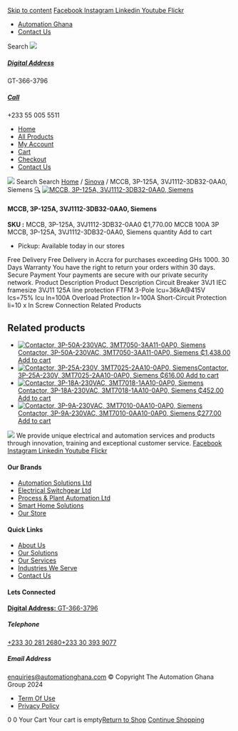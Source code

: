 [Skip to content](https://store.automationghana.com/product/mccb-3p-125a-3vj1112-3db32-0aa0-siemens/#content)
[ Facebook ](https://www.facebook.com/automationgh/) [ Instagram ](https://www.instagram.com/automationgh/) [ Linkedin ](https://www.linkedin.com/company/the-automation-ghana-limited/) [ Youtube ](https://www.youtube.com/channel/UCurrRDUSm5oIW39VXjn1u0w) [ Flickr ](https://www.flickr.com/photos/181794037@N07/)
  * [ Automation Ghana ](https://automationghana.com)
  * [ Contact Us ](https://store.automationghana.com/contact/)


Search
[ ![](https://store.automationghana.com/wp-content/uploads/2024/04/Website-TAGG-Logo-BLUE.png) ](https://store.automationghana.com/)
[ ](https://maps.app.goo.gl/m4xeaagWCNbLk4jM6)
#####  [ Digital Address ](https://maps.app.goo.gl/m4xeaagWCNbLk4jM6)
GT-366-3796 
[ ](tel:+233550055511)
#####  [ Call ](tel:+233550055511)
+233 55 005 5511 
  * [Home](https://store.automationghana.com/)
  * [All Products](https://store.automationghana.com/shop/)
  * [My Account](https://store.automationghana.com/my-account/)
  * [Cart](https://store.automationghana.com/cart/)
  * [Checkout](https://store.automationghana.com/checkout/)
  * [Contact Us](https://store.automationghana.com/contact/)


[![](https://store.automationghana.com/wp-content/uploads/2024/04/AutomationGhana_logo_white.png)](https://store.automationghana.com)
Search
Search
[Home](https://store.automationghana.com) / [Sinova](https://store.automationghana.com/product-category/sinova-siemens/) / MCCB, 3P-125A, 3VJ1112-3DB32-0AA0, Siemens
[🔍](https://store.automationghana.com/product/mccb-3p-125a-3vj1112-3db32-0aa0-siemens/)
[![MCCB, 3P-125A, 3VJ1112-3DB32-0AA0, Siemens](https://store.automationghana.com/wp-content/uploads/2025/03/mccb.jpg)](https://store.automationghana.com/wp-content/uploads/2025/03/mccb.jpg)
####  MCCB, 3P-125A, 3VJ1112-3DB32-0AA0, Siemens 
**SKU :** MCCB, 3P-125A, 3VJ1112-3DB32-0AA0 
₵1,770.00
MCCB 100A 3P
MCCB, 3P-125A, 3VJ1112-3DB32-0AA0, Siemens quantity
Add to cart
  * Pickup: Available today in our stores


Free Delivery 
Free Delivery in Accra for purchases exceeding GHs 1000. 
30 Days Warranty 
You have the right to return your orders within 30 days. 
Secure Payment 
Your payments are secure with our private security network. 
Product Description
Product Description
Circuit Breaker 3VJ1 IEC framesize 3VJ11 125A line protection FTFM 3-Pole Icu=36kA@415V Ics=75% Icu In=100A Overload Protection Ir=100A Short-Circuit Protection Ii=10 x In Screw Connection
Related Products 
## Related products
  * [![Contactor, 3P-50A-230VAC, 3MT7050-3AA11-0AP0, Siemens](https://store.automationghana.com/wp-content/uploads/2025/03/P_IN01_XX_00058i.jpg)Contactor, 3P-50A-230VAC, 3MT7050-3AA11-0AP0, Siemens ₵1,438.00 ](https://store.automationghana.com/product/contactor-3p-50a-230vac-3mt7050-3aa11-0ap0-siemens/)
[Add to cart](https://store.automationghana.com/product/mccb-3p-125a-3vj1112-3db32-0aa0-siemens/?add-to-cart=24490)
  * [![Contactor, 3P-25A-230V, 3MT7025-2AA10-0AP0, Siemens](https://store.automationghana.com/wp-content/uploads/2025/03/P_IN01_XX_00058i.jpg)Contactor, 3P-25A-230V, 3MT7025-2AA10-0AP0, Siemens ₵616.00 ](https://store.automationghana.com/product/contactor-3p-25a-230v-3mt7025-2aa10-0ap0-siemens/)
[Add to cart](https://store.automationghana.com/product/mccb-3p-125a-3vj1112-3db32-0aa0-siemens/?add-to-cart=24488)
  * [![Contactor, 3P-18A-230VAC, 3MT7018-1AA10-0AP0, Siemens](https://store.automationghana.com/wp-content/uploads/2025/03/P_IN01_XX_00058i.jpg)Contactor, 3P-18A-230VAC, 3MT7018-1AA10-0AP0, Siemens ₵452.00 ](https://store.automationghana.com/product/contactor-3p-18a-230vac-3mt7018-1aa10-0ap0-siemens/)
[Add to cart](https://store.automationghana.com/product/mccb-3p-125a-3vj1112-3db32-0aa0-siemens/?add-to-cart=24487)
  * [![Contactor, 3P-9A-230VAC, 3MT7010-0AA10-0AP0, Siemens](https://store.automationghana.com/wp-content/uploads/2025/03/P_IN01_XX_00058i.jpg)Contactor, 3P-9A-230VAC, 3MT7010-0AA10-0AP0, Siemens ₵277.00 ](https://store.automationghana.com/product/contactor-3p-9a-230vac-3mt7010-0aa10-0ap0-siemens-2/)
[Add to cart](https://store.automationghana.com/product/mccb-3p-125a-3vj1112-3db32-0aa0-siemens/?add-to-cart=24483)


![](https://store.automationghana.com/wp-content/uploads/2024/04/AutomationGhana_logo_white.png)
We provide unique electrical and automation services and products through innovation, training and exceptional customer service.
[ Facebook ](https://www.facebook.com/automationgh/) [ Instagram ](https://www.instagram.com/automationgh/) [ Linkedin ](https://www.linkedin.com/company/the-automation-ghana-limited/) [ Youtube ](https://www.youtube.com/channel/UCurrRDUSm5oIW39VXjn1u0w) [ Flickr ](https://www.flickr.com/photos/181794037@N07/)
#### Our Brands
  * [ Automation Solutions Ltd ](https://store.automationghana.com/product/mccb-3p-125a-3vj1112-3db32-0aa0-siemens/)
  * [ Electrical Switchgear Ltd ](https://store.automationghana.com/product/mccb-3p-125a-3vj1112-3db32-0aa0-siemens/)
  * [ Process & Plant Automation Ltd ](https://store.automationghana.com/product/mccb-3p-125a-3vj1112-3db32-0aa0-siemens/)
  * [ Smart Home Solutions ](https://store.automationghana.com/product/mccb-3p-125a-3vj1112-3db32-0aa0-siemens/)
  * [ Our Store ](https://store.automationghana.com/product/mccb-3p-125a-3vj1112-3db32-0aa0-siemens/)


#### Quick Links
  * [ About Us ](https://store.automationghana.com/product/mccb-3p-125a-3vj1112-3db32-0aa0-siemens/)
  * [ Our Solutions ](https://store.automationghana.com/product/mccb-3p-125a-3vj1112-3db32-0aa0-siemens/)
  * [ Our Services ](https://store.automationghana.com/product/mccb-3p-125a-3vj1112-3db32-0aa0-siemens/)
  * [ Industries We Serve ](https://store.automationghana.com/product/mccb-3p-125a-3vj1112-3db32-0aa0-siemens/)
  * [ Contact Us ](https://store.automationghana.com/product/mccb-3p-125a-3vj1112-3db32-0aa0-siemens/)


#### Lets Connected
[**Digital Address:** GT-366-3796](https://maps.app.goo.gl/m4xeaagWCNbLk4jM6)
#####  Telephone 
[ +233 30 281 2680](tel:+233302812680)[+233 30 393 9077](https://store.automationghana.com/product/mccb-3p-125a-3vj1112-3db32-0aa0-siemens/+233303939077)
#####  Email Address 
enquiries@automationghana.com 
© Copyright The Automation Ghana Group 2024
  * [ Term Of Use ](https://store.automationghana.com/product/mccb-3p-125a-3vj1112-3db32-0aa0-siemens/)
  * [ Privacy Policy ](https://store.automationghana.com/product/mccb-3p-125a-3vj1112-3db32-0aa0-siemens/)


0
0
Your Cart
Your cart is empty[Return to Shop](https://store.automationghana.com/shop/)
[Continue Shopping](https://store.automationghana.com/product/mccb-3p-125a-3vj1112-3db32-0aa0-siemens/)

